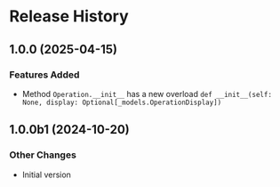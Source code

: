 # Release History

## 1.0.0 (2025-04-15)

### Features Added

  - Method `Operation.__init__` has a new overload `def __init__(self: None, display: Optional[_models.OperationDisplay])`

## 1.0.0b1 (2024-10-20)

### Other Changes

  - Initial version
